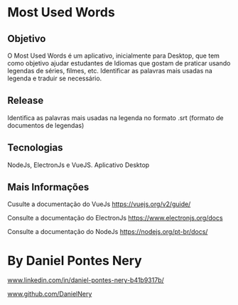 # Most Used Words 

## Objetivo
O Most Used Words é um aplicativo, inicialmente para Desktop, que tem como objetivo ajudar estudantes de Idiomas que gostam de praticar
usando legendas de séries, filmes, etc. Identificar as palavras mais usadas na legenda e traduir se necessário.

## Release
Identifica as palavras mais usadas na legenda no formato .srt (formato de documentos de legendas)

## Tecnologias
NodeJs, ElectronJs e VueJS. Aplicativo Desktop

## Mais Informações
Cusulte a documentação do VueJs
https://vuejs.org/v2/guide/

Consulte a documentação do ElectronJs
https://www.electronjs.org/docs

Consulte a documentação do NodeJs
https://nodejs.org/pt-br/docs/


# By Daniel Pontes Nery
www.linkedin.com/in/daniel-pontes-nery-b41b9317b/

www.github.com/DanielNery





